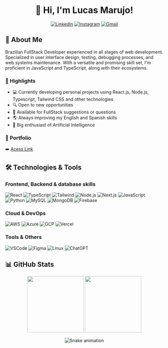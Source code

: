 <div align="center">
  
# 👋 Hi, I'm Lucas Marujo!

[![LinkedIn](https://img.shields.io/badge/LinkedIn-0077B5?style=for-the-badge&logo=linkedin&logoColor=white)](https://www.linkedin.com/in/lucas-marujo-amadeu-5322a7219/)
[![Instagram](https://img.shields.io/badge/Instagram-E4405F?style=for-the-badge&logo=instagram&logoColor=white)](https://www.instagram.com/lucas.marujo/)
[![Gmail](https://img.shields.io/badge/Gmail-D14836?style=for-the-badge&logo=gmail&logoColor=white)](mailto:lucas.m.amadeu@gmail.com)

</div>

## 🚀 About Me

Brazilian FullStack Developer experienced in all stages of web development. Specialized in user interface design, testing, debugging processes, and web systems maintenance. With a versatile and promising skill set, I'm proficient in JavaScript and TypeScript, along with their ecosystems.

### 📌 Highlights
- 💻 Currently developing personal projects using React.js, Node.js, Typescript, Tailwind CSS and other technologies
- 🔍 Open to new opportunities
- 💬 Available for FullStack suggestions or questions
- 🌎 Always improving my English and Spanish skills
- 🤖 Big enthusiast of Artificial Intelligence

### 🔗 Portfolio
➡️ [Acess Link](https://lucasmarujo.github.io/portfolio-final/)

## 🛠️ Technologies & Tools

### Frontend, Backend & database skills
![React](https://img.shields.io/badge/React-20232A?style=for-the-badge&logo=react&logoColor=61DAFB)
![TypeScript](https://img.shields.io/badge/TypeScript-007ACC?style=for-the-badge&logo=typescript&logoColor=white)
![Tailwind](https://img.shields.io/badge/Tailwind_CSS-38B2AC?style=for-the-badge&logo=tailwind-css&logoColor=white)
![Node.js](https://img.shields.io/badge/Node%20js-339933?style=for-the-badge&logo=nodedotjs&logoColor=white)
![Next.js](https://img.shields.io/badge/next%20js-000000?style=for-the-badge&logo=nextdotjs&logoColor=white)
![JavaScript](https://img.shields.io/badge/JavaScript-323330?style=for-the-badge&logo=javascript&logoColor=F7DF1E)
![Python](https://img.shields.io/badge/Python-FFD43B?style=for-the-badge&logo=python&logoColor=blue)
![MySQL](https://img.shields.io/badge/MySQL-005C84?style=for-the-badge&logo=mysql&logoColor=white)
![MongoDB](https://img.shields.io/badge/MongoDB-4EA94B?style=for-the-badge&logo=mongodb&logoColor=white)
![Firebase](https://img.shields.io/badge/firebase-ffca28?style=for-the-badge&logo=firebase&logoColor=black)

### Cloud & DevOps
![AWS](https://img.shields.io/badge/Amazon_AWS-FF9900?style=for-the-badge&logo=amazonaws&logoColor=white)
![Azure](https://img.shields.io/badge/microsoft%20azure-0089D6?style=for-the-badge&logo=microsoft-azure&logoColor=white)
![GCP](https://img.shields.io/badge/Google_Cloud-4285F4?style=for-the-badge&logo=google-cloud&logoColor=white)
![Vercel](https://img.shields.io/badge/Vercel-000000?style=for-the-badge&logo=vercel&logoColor=white)

### Tools & Others
![VSCode](https://img.shields.io/badge/VSCode-0078D4?style=for-the-badge&logo=visual%20studio%20code&logoColor=white)
![Figma](https://img.shields.io/badge/Figma-F24E1E?style=for-the-badge&logo=figma&logoColor=white)
![Linux](https://img.shields.io/badge/Linux-FCC624?style=for-the-badge&logo=linux&logoColor=black)
![ChatGPT](https://img.shields.io/badge/ChatGPT-74aa9c?style=for-the-badge&logo=openai&logoColor=white)

## 📊 GitHub Stats

<div align="center">
  <img height="180em" src="https://github-readme-stats.vercel.app/api?username=lucasmarujo&show_icons=true&theme=dark&include_all_commits=true&count_private=true"/>
  <img height="180em" src="https://github-readme-stats.vercel.app/api/top-langs/?username=lucasmarujo&layout=compact&langs_count=10&theme=dark"/>
</div>

<div align="center">
  
  ![Snake animation](https://github.com/lucasmarujo/rafaballerini/blob/output/github-contribution-grid-snake.svg)
  
</div>

